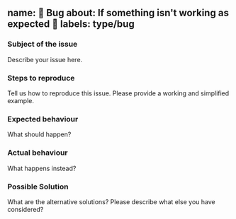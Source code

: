 name: 🐛 Bug
about: If something isn't working as expected 🤔
labels: type/bug
---

<!--
Ouch, sorry you’ve run into a bug.  Thank for taking the time to report it!
Please fill in as much of the template below as you’re able.
-->

### Subject of the issue

Describe your issue here.

### Steps to reproduce

Tell us how to reproduce this issue. Please provide a working and simplified example.

### Expected behaviour

What should happen?

### Actual behaviour

What happens instead?

### Possible Solution

What are the alternative solutions? Please describe what else you have considered?
